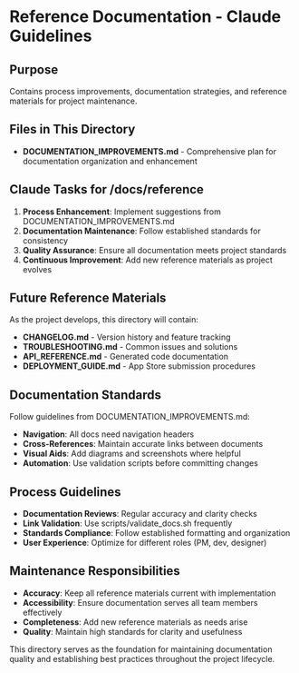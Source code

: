 # Reference Documentation - Claude Guidelines

## Purpose
Contains process improvements, documentation strategies, and reference materials for project maintenance.

## Files in This Directory
- **DOCUMENTATION_IMPROVEMENTS.md** - Comprehensive plan for documentation organization and enhancement

## Claude Tasks for /docs/reference
1. **Process Enhancement**: Implement suggestions from DOCUMENTATION_IMPROVEMENTS.md
2. **Documentation Maintenance**: Follow established standards for consistency
3. **Quality Assurance**: Ensure all documentation meets project standards
4. **Continuous Improvement**: Add new reference materials as project evolves

## Future Reference Materials
As the project develops, this directory will contain:
- **CHANGELOG.md** - Version history and feature tracking
- **TROUBLESHOOTING.md** - Common issues and solutions
- **API_REFERENCE.md** - Generated code documentation
- **DEPLOYMENT_GUIDE.md** - App Store submission procedures

## Documentation Standards
Follow guidelines from DOCUMENTATION_IMPROVEMENTS.md:
- **Navigation**: All docs need navigation headers
- **Cross-References**: Maintain accurate links between documents
- **Visual Aids**: Add diagrams and screenshots where helpful
- **Automation**: Use validation scripts before committing changes

## Process Guidelines
- **Documentation Reviews**: Regular accuracy and clarity checks
- **Link Validation**: Use scripts/validate_docs.sh frequently
- **Standards Compliance**: Follow established formatting and organization
- **User Experience**: Optimize for different roles (PM, dev, designer)

## Maintenance Responsibilities
- **Accuracy**: Keep all reference materials current with implementation
- **Accessibility**: Ensure documentation serves all team members effectively
- **Completeness**: Add new reference materials as needs arise
- **Quality**: Maintain high standards for clarity and usefulness

This directory serves as the foundation for maintaining documentation quality and establishing best practices throughout the project lifecycle.